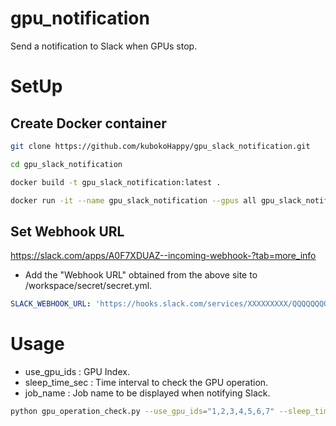 # gpu_notification
Send a notification to Slack when GPUs stop.

# SetUp
## Create Docker container
```Bash
git clone https://github.com/kubokoHappy/gpu_slack_notification.git
```
```Bash
cd gpu_slack_notification
```
```Bash
docker build -t gpu_slack_notification:latest .
```
```Bash
docker run -it --name gpu_slack_notification --gpus all gpu_slack_notification:latest
```
## Set Webhook URL
https://slack.com/apps/A0F7XDUAZ--incoming-webhook-?tab=more_info
- Add the "Webhook URL" obtained from the above site to /workspace/secret/secret.yml.
```yaml
SLACK_WEBHOOK_URL: 'https://hooks.slack.com/services/XXXXXXXXX/QQQQQQQQQQQQQQQQQQQ'
```
# Usage
- use_gpu_ids : GPU Index.
- sleep_time_sec : Time interval to check the GPU operation.
- job_name : Job name to be displayed when notifying Slack.
```Bash
python gpu_operation_check.py --use_gpu_ids="1,2,3,4,5,6,7" --sleep_time_sec=600 --job_name='job name'
```
